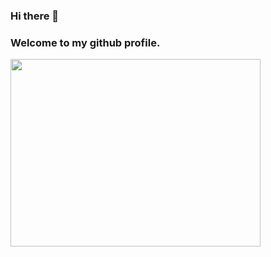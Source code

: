 ### Hi there 👋
### Welcome to my github profile.



<img src="https://media.giphy.com/media/du3J3cXyzhj75IOgvA/giphy.gif" width="400" height="300"/>
